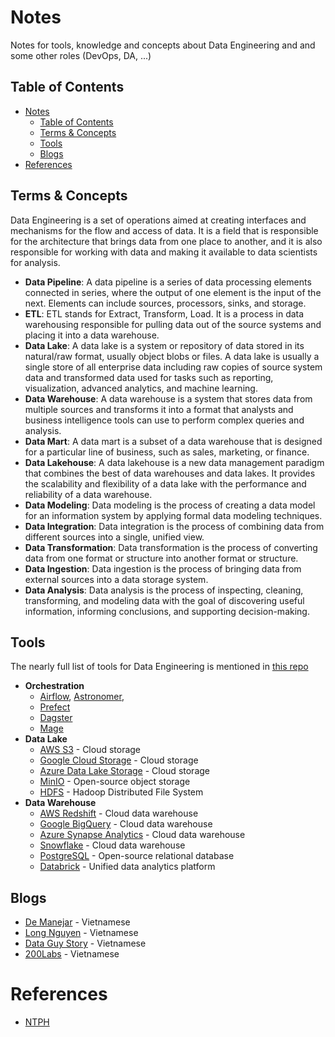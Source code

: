 # Notes
Notes for tools, knowledge and concepts about Data Engineering and and some other roles (DevOps, DA, ...)


## Table of Contents
- [Notes](#notes)
  - [Table of Contents](#table-of-contents)
  - [Terms \& Concepts](#terms--concepts)
  - [Tools](#tools)
  - [Blogs](#blogs)
- [References](#references)


## Terms & Concepts
Data Engineering is a set of operations aimed at creating interfaces and mechanisms for the flow and access of data. It is a field that is responsible for the architecture that brings data from one place to another, and it is also responsible for working with data and making it available to data scientists for analysis. 

- **Data Pipeline**: A data pipeline is a series of data processing elements connected in series, where the output of one element is the input of the next. Elements can include sources, processors, sinks, and storage.
- **ETL**: ETL stands for Extract, Transform, Load. It is a process in data warehousing responsible for pulling data out of the source systems and placing it into a data warehouse.
- **Data Lake**: A data lake is a system or repository of data stored in its natural/raw format, usually object blobs or files. A data lake is usually a single store of all enterprise data including raw copies of source system data and transformed data used for tasks such as reporting, visualization, advanced analytics, and machine learning.
- **Data Warehouse**: A data warehouse is a system that stores data from multiple sources and transforms it into a format that analysts and business intelligence tools can use to perform complex queries and analysis.
- **Data Mart**: A data mart is a subset of a data warehouse that is designed for a particular line of business, such as sales, marketing, or finance.
- **Data Lakehouse**: A data lakehouse is a new data management paradigm that combines the best of data warehouses and data lakes. It provides the scalability and flexibility of a data lake with the performance and reliability of a data warehouse.
- **Data Modeling**: Data modeling is the process of creating a data model for an information system by applying formal data modeling techniques.
- **Data Integration**: Data integration is the process of combining data from different sources into a single, unified view.
- **Data Transformation**: Data transformation is the process of converting data from one format or structure into another format or structure.
- **Data Ingestion**: Data ingestion is the process of bringing data from external sources into a data storage system.
- **Data Analysis**: Data analysis is the process of inspecting, cleaning, transforming, and modeling data with the goal of discovering useful information, informing conclusions, and supporting decision-making.

## Tools
The nearly full list of tools for Data Engineering is mentioned in [this repo](https://github.com/DataExpert-io/data-engineer-handbook)

- **Orchestration**
  - [Airflow](https://airflow.apache.org/), [Astronomer](https://www.astronomer.io/), 
  - [Prefect](https://www.prefect.io/)
  - [Dagster](https://dagster.io/)
  - [Mage](https://www.mage.ai/)
- **Data Lake**
  - [AWS S3](https://aws.amazon.com/s3/) - Cloud storage
  - [Google Cloud Storage](https://cloud.google.com/storage) - Cloud storage
  - [Azure Data Lake Storage](https://azure.microsoft.com/en-us/services/storage/data-lake-storage/) - Cloud storage
  - [MinIO](https://min.io/) - Open-source object storage
  - [HDFS](https://hadoop.apache.org/docs/r1.2.1/hdfs_design.html) - Hadoop Distributed File System
- **Data Warehouse**
  - [AWS Redshift](https://aws.amazon.com/redshift/) - Cloud data warehouse
  - [Google BigQuery](https://cloud.google.com/bigquery) - Cloud data warehouse
  - [Azure Synapse Analytics](https://azure.microsoft.com/en-us/services/synapse-analytics/) - Cloud data warehouse
  - [Snowflake](https://www.snowflake.com/) - Cloud data warehouse
  - [PostgreSQL](https://www.postgresql.org/) - Open-source relational database
  - [Databrick](https://databricks.com/) - Unified data analytics platform


## Blogs
- [De Manejar](https://demanejar.github.io/) - Vietnamese
- [Long Nguyen](https://longcnttbkhn.github.io/blog/) - Vietnamese
- [Data Guy Story](https://www.dataguystory.com/) - Vietnamese
- [200Labs](https://200lab.io/blog/) - Vietnamese

# References
- [NTPH](https://ntphiep.github.io) 